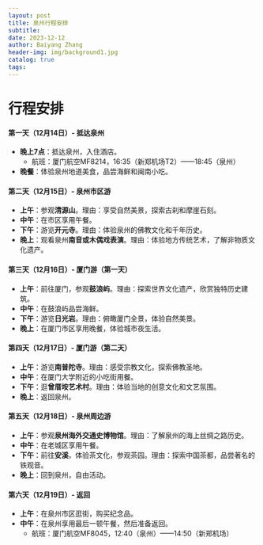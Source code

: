 ```yaml
---
layout: post
title: 泉州行程安排
subtitle: 
date: 2023-12-12
author: Baiyang Zhang
header-img: img/background1.jpg
catalog: true
tags:
---
```


# 行程安排

#### 第一天（12月14日）- 抵达泉州
- **晚上7点**：抵达泉州，入住酒店。
	- 航班：厦门航空MF8214，16:35（新郑机场T2）——18:45（泉州）
- **晚餐**：体验泉州地道美食，品尝海鲜和闽南小吃。

#### 第二天（12月15日）- 泉州市区游
- **上午**：参观**清源山**。理由：享受自然美景，探索古刹和摩崖石刻。
- **中午**：在市区享用午餐。
- **下午**：游览**开元寺**。理由：体验泉州的佛教文化和千年历史。
- **晚上**：观看泉州**南音或木偶戏表演**。理由：体验地方传统艺术，了解非物质文化遗产。

#### 第三天（12月16日）- 厦门游（第一天）
- **上午**：前往厦门，参观**鼓浪屿**。理由：探索世界文化遗产，欣赏独特历史建筑。
- **中午**：在鼓浪屿品尝海鲜。
- **下午**：游览**日光岩**。理由：俯瞰厦门全景，体验自然美景。
- **晚上**：在厦门市区享用晚餐，体验城市夜生活。

#### 第四天（12月17日）- 厦门游（第二天）
- **上午**：游览**南普陀寺**。理由：感受宗教文化，探索佛教圣地。
- **中午**：在厦门大学附近的小吃街用餐。
- **下午**：逛**曾厝垵艺术村**。理由：体验当地的创意文化和文艺氛围。
- **晚上**：返回泉州。

#### 第五天（12月18日）- 泉州周边游
- **上午**：参观**泉州海外交通史博物馆**。理由：了解泉州的海上丝绸之路历史。
- **中午**：在老城区享用午餐。
- **下午**：前往**安溪**，体验茶文化，参观茶园。理由：探索中国茶都，品尝著名的铁观音。
- **晚上**：回到泉州，自由活动。

#### 第六天（12月19日）- 返回
- **上午**：在泉州市区逛街，购买纪念品。
- **中午**：在泉州享用最后一顿午餐，然后准备返回。
	- 航班：厦门航空MF8045，12:40（泉州）——14:50（新郑机场）

